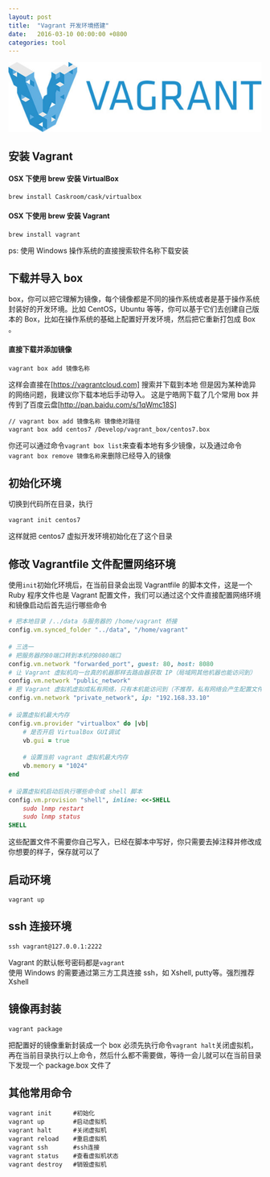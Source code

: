 ```yaml
---
layout: post
title:  "Vagrant 开发环境搭建"
date:   2016-03-10 00:00:00 +0800
categories: tool
---
```


![vagrant-logo](./img/vagrant.jpg)

## 安装 Vagrant ##

#### OSX 下使用 brew 安装 VirtualBox
```
brew install Caskroom/cask/virtualbox
```
#### OSX 下使用 brew 安装 Vagrant
```
brew install vagrant
```
ps: 使用 Windows 操作系统的直接搜索软件名称下载安装

## 下载并导入 box

box，你可以把它理解为镜像，每个镜像都是不同的操作系统或者是基于操作系统封装好的开发环境。比如 CentOS，Ubuntu 等等，你可以基于它们去创建自己版本的 Box，比如在操作系统的基础上配置好开发环境，然后把它重新打包成 Box 。
#### 直接下载并添加镜像
```
vagrant box add 镜像名称
```

这样会直接在[https://vagrantcloud.com] 搜索并下载到本地
但是因为某种诡异的网络问题，我建议你下载本地后手动导入。
这是宁皓网下载了几个常用 box 并传到了百度云盘[http://pan.baidu.com/s/1qWmc18S]

```
// vagrant box add 镜像名称 镜像绝对路径
vagrant box add centos7 /Develop/vagrant_box/centos7.box
```

你还可以通过命令` vagrant box list `来查看本地有多少镜像，以及通过命令` vagrant box remove 镜像名称 `来删除已经导入的镜像

## 初始化环境
切换到代码所在目录，执行
```
vagrant init centos7
```
这样就把 centos7 虚拟开发环境初始化在了这个目录

## 修改 Vagrantfile 文件配置网络环境
使用`init`初始化环境后，在当前目录会出现 Vagrantfile 的脚本文件，这是一个 Ruby 程序文件也是 Vagrant 配置文件，我们可以通过这个文件直接配置网络环境和镜像启动后首先运行哪些命令
```ruby
# 把本地目录 /../data 与服务器的 /home/vagrant 桥接
config.vm.synced_folder "../data", "/home/vagrant"

# 三选一
# 把服务器的80端口转到本机的8080端口
config.vm.network "forwarded_port", guest: 80, host: 8080
# 让 Vagrant 虚拟机向一台真的机器那样去路由器获取 IP（局域网其他机器也能访问到）
config.vm.network "public_network"
# 把 Vagrant 虚拟机虚拟成私有网络，只有本机能访问到（不推荐，私有网络会产生配置文件，稍后把 vagrant 镜像再封装会产生其他工作）
config.vm.network "private_network", ip: "192.168.33.10"

# 设置虚拟机最大内存
config.vm.provider "virtualbox" do |vb|
    # 是否开启 VirtualBox GUI调试
    vb.gui = true

    # 设置当前 vagrant 虚拟机最大内存
    vb.memory = "1024"
end

# 设置虚拟机启动后执行哪些命令或 shell 脚本
config.vm.provision "shell", inline: <<-SHELL
    sudo lnmp restart
    sudo lnmp status
SHELL
```
这些配置文件不需要你自己写入，已经在脚本中写好，你只需要去掉注释并修改成你想要的样子，保存就可以了

## 启动环境
```
vagrant up
```

## ssh 连接环境
```
ssh vagrant@127.0.0.1:2222
```
Vagrant 的默认帐号密码都是`vagrant`<br>
使用 Windows 的需要通过第三方工具连接 ssh，如 Xshell, putty等。强烈推荐 Xshell

## 镜像再封装
```
vagrant package
```
把配置好的镜像重新封装成一个 box 必须先执行命令`vagrant halt`关闭虚拟机，再在当前目录执行以上命令，然后什么都不需要做，等待一会儿就可以在当前目录下发现一个 package.box 文件了

## 其他常用命令
```
vagrant init      #初始化
vagrant up        #启动虚拟机
vagrant halt      #关闭虚拟机
vagrant reload    #重启虚拟机
vagrant ssh       #ssh连接
vagrant status    #查看虚拟机状态
vagrant destroy   #销毁虚拟机
```





